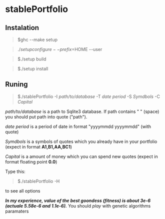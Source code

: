 stablePortfolio
===============

Instalation
-----------
> $ghc --make setup

> $./setup configure --prefix=$HOME --user

> $./setup build

> $./setup install

Runing
------

> $./stablePortfolio -I *path/to/database* -T *date period* -S *Symdbols* -C *Capital*

 *path/to/database* is a path to Sqlite3 database.
If path contains " " (space) you should put path into quote ("path").

 *date period* is a period of date in format "yyyymmdd yyyymmdd" (with quote)

 *Symdbols* is a symbols of quotes which you already have in your portfolio (expect in format **A1,B1,AA,BC1**)
 
 *Capital* is a amount of money which you can spend new quotes (expect in format floating point **0.0**)
 
 Type this:
> $./stablePortfolio -H

  to see all options  

  ***In my experience, value of the best goondess (fitness) is about 3e-6 (actuale 5.58e-6 and 1.1e-6).*** You should *play* with genetic algorithms paramaters